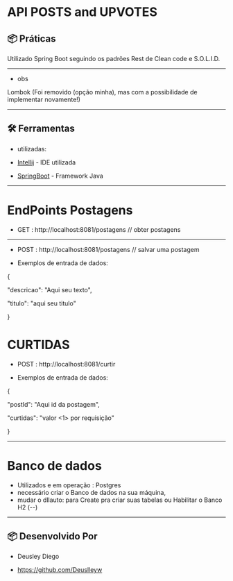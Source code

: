 # API POSTS and UPVOTES


## 📦 Práticas

Utilizado Spring Boot seguindo os padrões Rest de Clean code e S.O.L.I.D.

-----------------------------------------------------------------------------

* obs

Lombok (Foi removido (opção minha), mas com a possibilidade de implementar novamente!)

-----------------------------------------------------------------------------

## 🛠️ Ferramentas

 * utilizadas:

* [Intellij](https://www.jetbrains.com/pt-br/idea/) - IDE utilizada
* [SpringBoot](https://spring.io/projects/spring-boot) - Framework Java

-----------------------------------------------------------------------------

# EndPoints Postagens

* GET : http://localhost:8081/postagens  // obter postagens

------------------------------------------------------------------------------

* POST : http://localhost:8081/postagens // salvar uma postagem

* Exemplos de entrada de dados:

{

"descricao": "Aqui seu texto",

"titulo": "aqui seu titulo"

}

# CURTIDAS

* POST : http://localhost:8081/curtir

* Exemplos de entrada de dados:

{

"postId": "Aqui id da postagem",

"curtidas": "valor <1> por requisição"

}



-------------------------------------------------------------------------------
# Banco de dados

* Utilizados e em operação : Postgres
* necessário criar o Banco de dados na sua máquina, 
* mudar o dllauto: para Create pra criar suas tabelas
  ou Habilitar o Banco H2 (--)

------------------------------------------------------------------------------
## 📦 Desenvolvido Por 

* Deusley Diego 

* https://github.com/Deuslleyw


